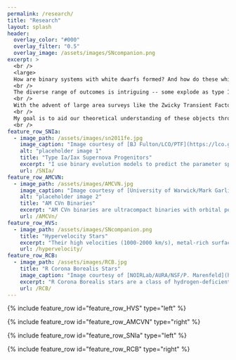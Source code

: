 ```yaml
---
permalink: /research/
title: "Research"
layout: splash
header:
  overlay_color: "#000"
  overlay_filter: "0.5"
  overlay_image: /assets/images/SNcompanion.png
excerpt: >
  <br />
  <large>
  How are binary systems with white dwarfs formed? And how do these white dwarfs interact with their companion stars? </large> <br />
  <br />
  The diverse range of outcomes is intriguing -- some explode as type Ia supernovae, some form gravitational wave sources, some merge as a giant star, and some form the fastest stars in the Galaxy. <br />
  <br />
  With the advent of large area surveys like the Zwicky Transient Factory and accurate astrometry from the Gaia mission, we have only begun to probe these stellar enigma in recent years. <br />
  <br />
  My goal is to aid our theoretical understanding of these objects through stellar modeling and hydrodynamical simulations. <br />
  <br />
feature_row_SNIa:
  - image_path: /assets/images/sn2011fe.jpg
    image_caption: "Image courtesy of [BJ Fulton/LCO/PTF](https://lco.global/news/lco-scientists-use-supernovae-to-make-a-new-measurement-of-the-hubble-constant/)"
    alt: "placeholder image 1"
    title: "Type Ia/Iax Supernova Progenitors"
    excerpt: "I use binary evolution models to predict the parameter space and observable properties of helium star-white dwarf binaries leading to Chandrasekhar mass explosions, and of double white dwarf binaries leading to sub-Chandrasekhar mass explosions."
    url: /SNIa/
feature_row_AMCVN:
  - image_path: /assets/images/AMCVN.jpg
    image_caption: "Image courtesy of [University of Warwick/Mark Garlick](https://warwick.ac.uk/newsandevents/pressreleases/teardrop_star_reveals)"
    alt: "placeholder image 2"
    title: "AM CVn Binaries"
    excerpt: "AM CVn binaries are ultracompact binaries with orbital periods below about an hour, down to 5 minutes, and gravitational sources detectable by space-based missions like LISA. We model the thermal evolution of both white dwarfs in AM CVn binaries, and predict their observable properties for comparison with eclipsing systems discovered from ZTF. "
    url: /AMCVn/
feature_row_HVS:
  - image_path: /assets/images/SNcompanion.png
    title: "Hypervelocity Stars"
    excerpt: "Their high velocities (1000-2000 km/s), metal-rich surfaces, and inflated radii support the notion that they are the surviving white dwarf companion stars after a type Ia supernova. I use 3D hydrodynamical models to understand how they were shock-heated by supernova ejecta, and 1D stellar models to model their subsequent evolution."
    url: /hypervelocity/
feature_row_RCB:
  - image_path: /assets/images/RCB.jpg
    title: "R Corona Borealis Stars"
    image_caption: "Image courtesy of [NOIRLab/AURA/NSF/P. Marenfeld](https://noirlab.edu/public/images/Corona-Borealis/)"
    excerpt: "R Corona Borealis stars are a class of hydrogen-deficient, carbon-rich stars. They are believed to be merger products between a helium white dwarf and a carbon-oxygen white dwarf. They exhibit pulsation periods typically between 30 and 100 days. I use stellar models to investigate their pulsation properties. "
    url: /RCB/
---
```


{% include feature_row id="feature_row_HVS" type="left" %}

{% include feature_row id="feature_row_AMCVN" type="right" %}

{% include feature_row id="feature_row_SNIa" type="left" %}

{% include feature_row id="feature_row_RCB" type="right" %}











